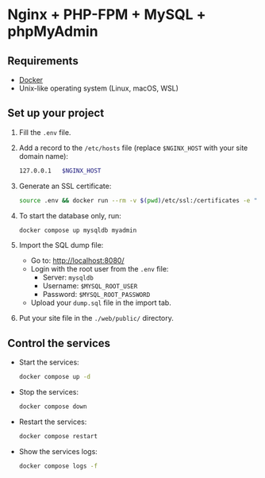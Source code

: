 # Nginx + PHP-FPM + MySQL + phpMyAdmin

## Requirements

- [Docker](https://docs.docker.com/get-docker/)
- Unix-like operating system (Linux, macOS, WSL)

## Set up your project

1. Fill the `.env` file.

2. Add a record to the `/etc/hosts` file (replace `$NGINX_HOST` with your site domain name):

    ``` bash
    127.0.0.1   $NGINX_HOST
    ```

3. Generate an SSL certificate:

    ``` bash
    source .env && docker run --rm -v $(pwd)/etc/ssl:/certificates -e "SERVER=$NGINX_HOST" jacoelho/generate-certificate
    ```

4. To start the database only, run:

    ``` bash
    docker compose up mysqldb myadmin
    ```

5. Import the SQL dump file:
    - Go to: [http://localhost:8080/](http://localhost:8080/)
    - Login with the root user from the `.env` file:
      - Server: `mysqldb`
      - Username: `$MYSQL_ROOT_USER`
      - Password: `$MYSQL_ROOT_PASSWORD`
    - Upload your `dump.sql` file in the import tab.

6. Put your site file in the `./web/public/` directory.

## Control the services

- Start the services:

    ``` bash
    docker compose up -d
    ```

- Stop the services:

    ``` bash
    docker compose down
    ```

- Restart the services:

    ``` bash
    docker compose restart
    ```

- Show the services logs:

    ``` bash
    docker compose logs -f
    ```
